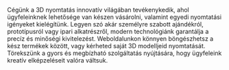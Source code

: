 Cégünk a 3D nyomtatás innovatív világában tevékenykedik, ahol ügyfeleinknek lehetősége van készen vásárolni, valamint egyedi nyomtatási igényeket kielégítünk. Legyen szó akár személyre szabott ajándékról, prototípusról vagy ipari alkatrészről, modern technológiánk garantálja a precíz és minőségi kivitelezést. Weboldalunkon könnyen böngészhetsz a kész termékek között, vagy kérheted saját 3D modelljeid nyomtatását. Törekszünk a gyors és megbízható szolgáltatás nyújtására, hogy ügyfeleink kreatív elképzeléseit valóra váltsuk.
